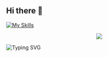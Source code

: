 ## Hi there 👋

<!--
**eccc0/eccc0** is a ✨ _special_ ✨ repository because its `README.md` (this file) appears on your GitHub profile.

Here are some ideas to get you started:

- 🔭 I’m currently working on ...
- 🌱 I’m currently learning ...
- 👯 I’m looking to collaborate on ...
- 🤔 I’m looking for help with ...
- 💬 Ask me about ...
- 📫 How to reach me: ...
- 😄 Pronouns: ...
- ⚡ Fun fact: ...
-->

[![My Skills](https://skillicons.dev/icons?i=js,html,css,react,vite)](https://skillicons.dev)
<p align="center">
  <a href="https://skillicons.dev">
    <img src="https://skillicons.dev/icons?i=js,css,html,react,vite" />
  </a>
</p>

![Typing SVG](https://readme-typing-svg.herokuapp.com/?color=9fb2e0&size=35&center=true&vCenter=true&width=1000&lines=text+:%29)

